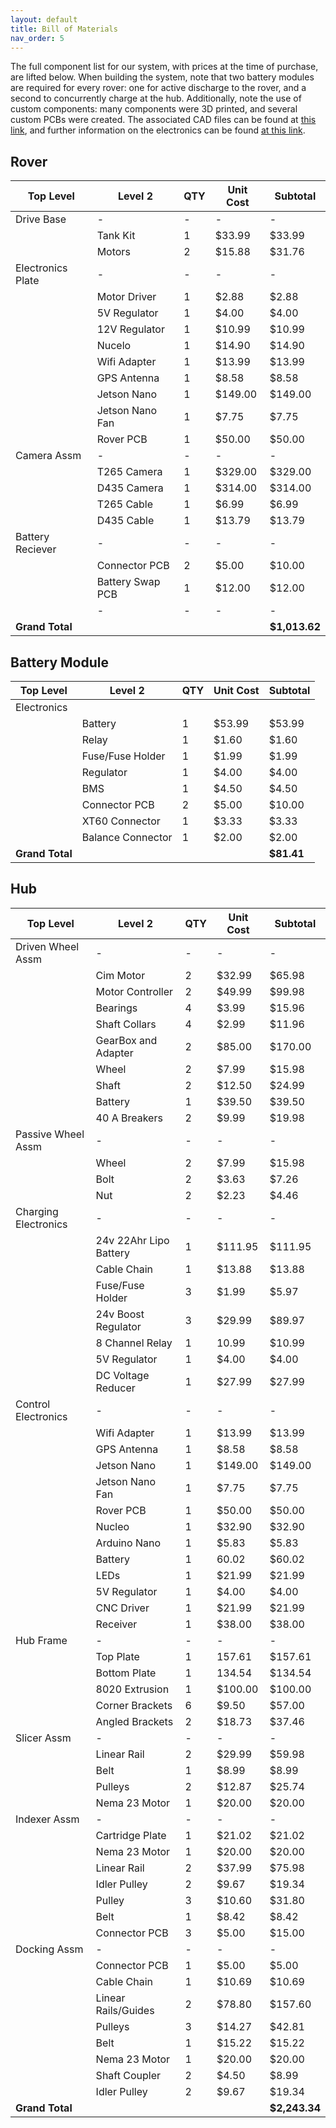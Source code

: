 ```yaml
---
layout: default
title: Bill of Materials
nav_order: 5
---
```


The full component list for our system, with prices at the time of purchase, are lifted below. When building the system, note that two battery modules are required for every rover: one for active discharge to the rover, and a second to concurrently charge at the hub. Additionally, note the use of custom components: many components were 3D printed, and several custom PCBs were created. The associated CAD files can be found at [this link](https://river-lab.github.io/BOOST/CAD.html), and further information on the electronics can be found [at this link](https://river-lab.github.io/BOOST/ELECTRONICS.html).

## Rover

| Top Level         | Level 2          | QTY | Unit Cost | Subtotal      |
| ----------------- | ---------------- | --- | --------- | ------------- |
| Drive Base        | -                | -   | -         | -             |
|                   | Tank Kit         | 1   | $33.99    | $33.99        |
|                   | Motors           | 2   | $15.88    | $31.76        |
| Electronics Plate | -                | -   | -         | -             |
|                   | Motor Driver     | 1   | $2.88     | $2.88         |
|                   | 5V Regulator     | 1   | $4.00     | $4.00         |
|                   | 12V Regulator    | 1   | $10.99    | $10.99        |
|                   | Nucelo           | 1   | $14.90    | $14.90        |
|                   | Wifi Adapter     | 1   | $13.99    | $13.99        |
|                   | GPS Antenna      | 1   | $8.58     | $8.58         |
|                   | Jetson Nano      | 1   | $149.00   | $149.00       |
|                   | Jetson Nano Fan  | 1   | $7.75     | $7.75         |
|                   | Rover PCB        | 1   | $50.00    | $50.00        |
| Camera Assm       | -                | -   | -         | -             |
|                   | T265 Camera      | 1   | $329.00   | $329.00       |
|                   | D435 Camera      | 1   | $314.00   | $314.00       |
|                   | T265 Cable       | 1   | $6.99     | $6.99         |
|                   | D435 Cable       | 1   | $13.79    | $13.79        |
| Battery Reciever  | -                | -   | -         | -             |
|                   | Connector PCB    | 2   | $5.00     | $10.00        |
|                   | Battery Swap PCB | 1   | $12.00    | $12.00        |
|                   | -                | -   | -         | -             |
| **Grand Total**   |                  |     |           | **$1,013.62** |
## Battery Module

| Top Level   | Level 2           | QTY | Unit Cost | Subtotal |
| ----------- | ----------------- | --- | --------- | -------- |
| Electronics |                   |     |           |          |
|             | Battery           | 1   | $53.99    | $53.99   |
|             | Relay             | 1   | $1.60     | $1.60    |
|             | Fuse/Fuse Holder  | 1   | $1.99     | $1.99    |
|             | Regulator         | 1   | $4.00     | $4.00    |
|             | BMS               | 1   | $4.50     | $4.50    |
|             | Connector PCB     | 2   | $5.00     | $10.00   |
|             | XT60 Connector    | 1   | $3.33     | $3.33    |
|             | Balance Connector | 1   | $2.00     | $2.00    |
| **Grand Total** |                   |     |           | **$81.41**   |

## Hub

| Top Level            | Level 2                | QTY | Unit Cost | Subtotal  |
| -------------------- | ---------------------- | --- | --------- | --------- |
| Driven Wheel Assm    | -                      | -   | -         | -         |
|                      | Cim Motor              | 2   | $32.99    | $65.98    |
|                      | Motor Controller       | 2   | $49.99    | $99.98    |
|                      | Bearings               | 4   | $3.99     | $15.96    |
|                      | Shaft Collars          | 4   | $2.99     | $11.96    |
|                      | GearBox and Adapter    | 2   | $85.00    | $170.00   |
|                      | Wheel                  | 2   | $7.99     | $15.98    |
|                      | Shaft                  | 2   | $12.50    | $24.99    |
|                      | Battery                | 1   | $39.50    | $39.50    |
|                      | 40 A Breakers          | 2   | $9.99     | $19.98    |
| Passive Wheel Assm   | -                      | -   | -         | -         |
|                      | Wheel                  | 2   | $7.99     | $15.98    |
|                      | Bolt                   | 2   | $3.63     | $7.26     |
|                      | Nut                    | 2   | $2.23     | $4.46     |
| Charging Electronics | -                      | -   | -         | -         |
|                      | 24v 22Ahr Lipo Battery | 1   | $111.95   | $111.95   |
|                      | Cable Chain            | 1   | $13.88    | $13.88    |
|                      | Fuse/Fuse Holder       | 3   | $1.99     | $5.97     |
|                      | 24v Boost Regulator    | 3   | $29.99    | $89.97    |
|                      | 8 Channel Relay        | 1   | 10.99     | $10.99    |
|                      | 5V Regulator           | 1   | $4.00     | $4.00     |
|                      | DC Voltage Reducer     | 1   | $27.99    | $27.99    |
| Control Electronics  | -                      | -   | -         | -         |
|                      | Wifi Adapter           | 1   | $13.99    | $13.99    |
|                      | GPS Antenna            | 1   | $8.58     | $8.58     |
|                      | Jetson Nano            | 1   | $149.00   | $149.00   |
|                      | Jetson Nano Fan        | 1   | $7.75     | $7.75     |
|                      | Rover PCB              | 1   | $50.00    | $50.00    |
|                      | Nucleo                 | 1   | $32.90    | $32.90    |
|                      | Arduino Nano           | 1   | $5.83     | $5.83     |
|                      | Battery                | 1   | 60.02     | $60.02    |
|                      | LEDs                   | 1   | $21.99    | $21.99    |
|                      | 5V Regulator           | 1   | $4.00     | $4.00     |
|                      | CNC Driver             | 1   | $21.99    | $21.99    |
|                      | Receiver               | 1   | $38.00    | $38.00    |
| Hub Frame            | -                      | -   | -         | -         |
|                      | Top Plate              | 1   | 157.61    | $157.61   |
|                      | Bottom Plate           | 1   | 134.54    | $134.54   |
|                      | 8020 Extrusion         | 1   | $100.00   | $100.00   |
|                      | Corner Brackets        | 6   | $9.50     | $57.00    |
|                      | Angled Brackets        | 2   | $18.73    | $37.46    |
| Slicer Assm          | -                      | -   | -         | -         |
|                      | Linear Rail            | 2   | $29.99    | $59.98    |
|                      | Belt                   | 1   | $8.99     | $8.99     |
|                      | Pulleys                | 2   | $12.87    | $25.74    |
|                      | Nema 23 Motor          | 1   | $20.00    | $20.00    |
| Indexer Assm         | -                      | -   | -         | -         |
|                      | Cartridge Plate        | 1   | $21.02    | $21.02    |
|                      | Nema 23 Motor          | 1   | $20.00    | $20.00    |
|                      | Linear Rail            | 2   | $37.99    | $75.98    |
|                      | Idler Pulley           | 2   | $9.67     | $19.34    |
|                      | Pulley                 | 3   | $10.60    | $31.80    |
|                      | Belt                   | 1   | $8.42     | $8.42     |
|                      | Connector PCB          | 3   | $5.00     | $15.00    |
| Docking Assm         | -                      | -   | -         | -         |
|                      | Connector PCB          | 1   | $5.00     | $5.00     |
|                      | Cable Chain            | 1   | $10.69    | $10.69    |
|                      | Linear Rails/Guides    | 2   | $78.80    | $157.60   |
|                      | Pulleys                | 3   | $14.27    | $42.81    |
|                      | Belt                   | 1   | $15.22    | $15.22    |
|                      | Nema 23 Motor          | 1   | $20.00    | $20.00    |
|                      | Shaft Coupler          | 2   | $4.50     | $8.99     |
|                      | Idler Pulley           | 2   | $9.67     | $19.34    |
| **Grand Total**          |                        |     |           | **$2,243.34** |
